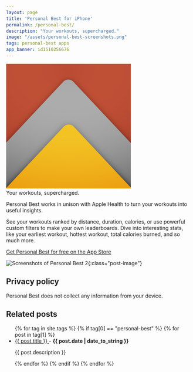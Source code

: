 ```yaml
---
layout: page
title: 'Personal Best for iPhone'
permalink: /personal-best/
description: "Your workouts, supercharged."
image: "/assets/personal-best-screenshots.png"
tags: personal-best apps
app_banner: id1510256676
---
```


<div class="app">
    <img src="/assets/personal-best-icon.png" class="app-icon" />
    <div>
        <span>Your workouts, supercharged.</span>
    </div>
</div>


Personal Best works in unison with Apple Health to turn your workouts into useful insights.

See your workouts ranked by distance, duration, calories, or use powerful custom filters to make your own leaderboards. Dive into interesting stats, like your earliest workout, hottest workout, total calories burned, and so much more.

[Get Personal Best for free on the App Store](https://apps.apple.com/gb/app/personal-best-workouts/id1510256676)

![Screenshots of Personal Best 2](/assets/personal-best-screenshots.png){:class="post-image"}

## Privacy policy

Personal Best does not collect any information from your device.

## Related posts

<ul>
  {% for tag in site.tags %}
    {% if tag[0] == "personal-best" %}
      {% for post in tag[1] %}
        <li>
          <a href="{{ post.url }}">
            {{ post.title }}
          </a>
          - <strong>{{ post.date | date_to_string }}</strong>
          <p>{{ post.description }}</p>
        </li>
      {% endfor %}
    {% endif %}
  {% endfor %}
</ul>